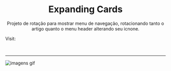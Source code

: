 <h1 align="center"> Expanding Cards </h1>

<p align="center"> Projeto de rotação para mostrar menu de navegação, rotacionando tanto o artigo quanto o menu header alterando seu icnone. </p>

Visit:

</br> <hr>

![imagens gif](./.github/rotating-navigation.gif)
